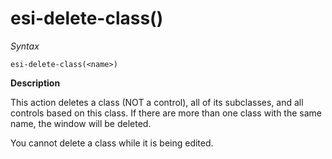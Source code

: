 # esi-delete-class()

*Syntax*

```
esi-delete-class(<name>)
```

**Description**

This action deletes a class (NOT a control), all of its subclasses, and all controls based on this class. If there are more than one class with the same name, the window will be deleted.

You cannot delete a class while it is being edited.